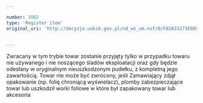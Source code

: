 ```yaml
---

number: 3902
type: 'Register item'
original_uri: 'http://decyzje.uokik.gov.pl/nd_wz_um.nsf/0/F82A33273E80909AC1257AA600414F60?OpenDocument'


---
```


Zwracany w tym trybie towar zostanie przyjęty tylko w przypadku towaru nie używanego i nie noszącego śladów eksploatacji oraz gdy będzie odesłany w oryginalnym nieuszkodzonym pudełku, z kompletną jego zawartością. Towar nie może być zwrócony, jeśli Zamawiający zdjął opakowanie (np. folię chroniącą wyświelacz), plomby zabezpieczające towar lub uszkodził worki foliowe w które był zapakowany towar lub akcesoria

